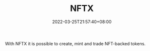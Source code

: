 ﻿---
weight: 
title: "NFTX"
description: "With NFTX it is possible to create, mint and trade NFT-backed tokens."
date: 2022-03-25T21:57:40+08:00
lastmod: 2022-03-25T16:45:40+08:00
draft: false
authors: ["Metabd"]
featuredImage: "137.jpg"
link: "https://nftx.io/"
tags: ["NFTX","交易所"]
categories: ["navigation"]
navigation: ["交易所"]
lightgallery: true
toc: true
pinned: false
recommend: false
recommend1: false
---
With NFTX it is possible to create, mint and trade NFT-backed tokens.
